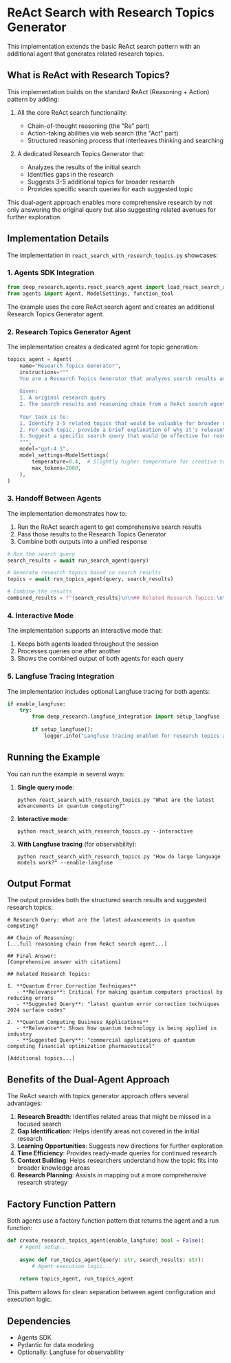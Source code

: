 # ReAct Search with Research Topics Generator

This implementation extends the basic ReAct search pattern with an additional agent that generates related research topics.

## What is ReAct with Research Topics?

This implementation builds on the standard ReAct (Reasoning + Action) pattern by adding:

1. All the core ReAct search functionality:
   - Chain-of-thought reasoning (the "Re" part)
   - Action-taking abilities via web search (the "Act" part)
   - Structured reasoning process that interleaves thinking and searching

2. A dedicated Research Topics Generator that:
   - Analyzes the results of the initial search
   - Identifies gaps in the research
   - Suggests 3-5 additional topics for broader research
   - Provides specific search queries for each suggested topic

This dual-agent approach enables more comprehensive research by not only answering the original query but also suggesting related avenues for further exploration.

## Implementation Details

The implementation in `react_search_with_research_topics.py` showcases:

### 1. Agents SDK Integration

```python
from deep_research.agents.react_search_agent import load_react_search_agent
from agents import Agent, ModelSettings, function_tool
```

The example uses the core ReAct search agent and creates an additional Research Topics Generator agent.

### 2. Research Topics Generator Agent

The implementation creates a dedicated agent for topic generation:

```python
topics_agent = Agent(
    name="Research Topics Generator",
    instructions="""
    You are a Research Topics Generator that analyzes search results and identifies related topics for broader research.
    
    Given:
    1. A original research query
    2. The search results and reasoning chain from a ReAct search agent
    
    Your task is to:
    1. Identify 3-5 related topics that would be valuable for broader research
    2. For each topic, provide a brief explanation of why it's relevant
    3. Suggest a specific search query that would be effective for researching each topic
    """,
    model="gpt-4.1",
    model_settings=ModelSettings(
        temperature=0.4,  # Slightly higher temperature for creative topic generation
        max_tokens=2000,
    ),
)
```

### 3. Handoff Between Agents

The implementation demonstrates how to:
1. Run the ReAct search agent to get comprehensive search results
2. Pass those results to the Research Topics Generator
3. Combine both outputs into a unified response

```python
# Run the search query
search_results = await run_search_agent(query)

# Generate research topics based on search results
topics = await run_topics_agent(query, search_results)

# Combine the results
combined_results = f"{search_results}\n\n## Related Research Topics:\n\n{topics}"
```

### 4. Interactive Mode

The implementation supports an interactive mode that:
1. Keeps both agents loaded throughout the session
2. Processes queries one after another
3. Shows the combined output of both agents for each query

### 5. Langfuse Tracing Integration

The implementation includes optional Langfuse tracing for both agents:

```python
if enable_langfuse:
    try:
        from deep_research.langfuse_integration import setup_langfuse
        
        if setup_langfuse():
            logger.info("Langfuse tracing enabled for research topics agent")
```

## Running the Example

You can run the example in several ways:

1. **Single query mode**:
   ```
   python react_search_with_research_topics.py "What are the latest advancements in quantum computing?"
   ```

2. **Interactive mode**:
   ```
   python react_search_with_research_topics.py --interactive
   ```

3. **With Langfuse tracing** (for observability):
   ```
   python react_search_with_research_topics.py "How do large language models work?" --enable-langfuse
   ```

## Output Format

The output provides both the structured search results and suggested research topics:

```
# Research Query: What are the latest advancements in quantum computing?

## Chain of Reasoning:
[...full reasoning chain from ReAct search agent...]

## Final Answer:
[Comprehensive answer with citations]

## Related Research Topics:

1. **Quantum Error Correction Techniques**
   - **Relevance**: Critical for making quantum computers practical by reducing errors
   - **Suggested Query**: "latest quantum error correction techniques 2024 surface codes"

2. **Quantum Computing Business Applications**
   - **Relevance**: Shows how quantum technology is being applied in industry
   - **Suggested Query**: "commercial applications of quantum computing financial optimization pharmaceutical"

[Additional topics...]
```

## Benefits of the Dual-Agent Approach

The ReAct search with topics generator approach offers several advantages:

1. **Research Breadth**: Identifies related areas that might be missed in a focused search
2. **Gap Identification**: Helps identify areas not covered in the initial research
3. **Learning Opportunities**: Suggests new directions for further exploration
4. **Time Efficiency**: Provides ready-made queries for continued research
5. **Context Building**: Helps researchers understand how the topic fits into broader knowledge areas
6. **Research Planning**: Assists in mapping out a more comprehensive research strategy

## Factory Function Pattern

Both agents use a factory function pattern that returns the agent and a run function:

```python
def create_research_topics_agent(enable_langfuse: bool = False):
    # Agent setup...
    
    async def run_topics_agent(query: str, search_results: str):
        # Agent execution logic...
        
    return topics_agent, run_topics_agent
```

This pattern allows for clean separation between agent configuration and execution logic.

## Dependencies

- Agents SDK
- Pydantic for data modeling
- Optionally: Langfuse for observability 
